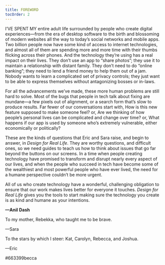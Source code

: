 ```yaml
---
title: FOREWORD
tocOrder: 2
---
```

I’VE SPENT MY entire adult life surrounded by people who create digital experiences—from the era of desktop software to the birth and blossoming of modern websites all the way to today’s social networks and mobile apps. Two billion people now have some kind of access to internet technologies, and almost all of them are spending more and more time with their thumbs flicking across their phones. And the technology they’re using has a real impact on their lives. They don’t use an app to “share photos”; they use it to maintain a relationship with distant family. They don’t need to do “online banking”; they need to lend a friend money to help them out of a jam. Nobody wants to learn a complicated set of privacy controls; they just want to be able to express themselves without antagonizing bosses or in-laws.

For all the advancements we’ve made, these more human problems are still hard to solve. Most of the bugs that people in tech talk about fixing are mundane—a few pixels out of alignment, or a search form that’s slow to produce results. Far fewer of our conversations start with, How is this new feature supposed to make someone feel? or, Are we thinking of how people’s personal lives can be complicated and change over time? or, What happens if our app is used by someone who’s extremely vulnerable, either economically or politically?

These are the kinds of questions that Eric and Sara raise, and begin to answer, in *Design for Real Life*. They are worthy questions, and difficult ones, so we need guides to teach us how to think about issues that go far beyond the buttons on our screens. In a time when people creating technology have promised to transform and disrupt nearly every aspect of our lives, and when the people who succeed in tech have become some of the wealthiest and most powerful people who have ever lived, the need for a humane perspective couldn’t be more urgent.

All of us who create technology have a wonderful, challenging obligation to ensure that our work makes lives better for everyone it touches. *Design for Real Life* gives you the tools to start making sure the technology you create is as kind and humane as your intentions.

**—Anil** **Dash**

To my mother, Rebekka, who taught me to be brave.

—Sara

To the stars by which I steer: Kat, Carolyn, Rebecca, and Joshua.

—Eric

#663399becca
